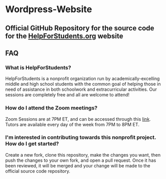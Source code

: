 # Wordpress-Website
## Official GitHub Repository for the source code for the [HelpForStudents.org](https://www.helpforstudents.org) website

## FAQ

### What is HelpForStudents?
HelpForStudents is a nonprofit organization run by academically-excelling middle and high school students with the common goal of helping those in need of assistance in both schoolwork and extracurricular activities. Our sessions are completely free and all are welcome to attend!

### How do I attend the Zoom meetings?
Zoom Sessions are at 7PM ET, and can be accessed through this [link](https://us05web.zoom.us/j/89556295598?pwd=KzluWDgzdjhaSDVZTmRDZ3BQdGo4dz09). Tutors are available every day of the week from 7PM to 8PM ET. 

### I'm interested in contributing towards this nonprofit project. How do I get started?
Create a new fork, clone this repository, make the changes you want, then push the changes to your own fork, and open a pull request. Once it has been reviewed, it will be merged and your change will be made to the official source code repository. 
